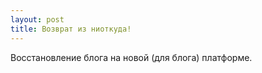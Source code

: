 ```yaml
---
layout: post
title: Возврат из ниоткуда!
---
```


Восстановление блога на новой (для блога) платформе.
